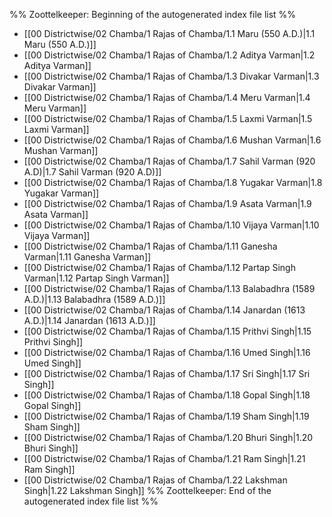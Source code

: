 %% Zoottelkeeper: Beginning of the autogenerated index file list  %%
-  [[00 Districtwise/02 Chamba/1 Rajas of Chamba/1.1 Maru (550 A.D.)|1.1 Maru (550 A.D.)]]
-  [[00 Districtwise/02 Chamba/1 Rajas of Chamba/1.2 Aditya Varman|1.2 Aditya Varman]]
-  [[00 Districtwise/02 Chamba/1 Rajas of Chamba/1.3 Divakar Varman|1.3 Divakar Varman]]
-  [[00 Districtwise/02 Chamba/1 Rajas of Chamba/1.4 Meru Varman|1.4 Meru Varman]]
-  [[00 Districtwise/02 Chamba/1 Rajas of Chamba/1.5 Laxmi Varman|1.5 Laxmi Varman]]
-  [[00 Districtwise/02 Chamba/1 Rajas of Chamba/1.6 Mushan Varman|1.6 Mushan Varman]]
-  [[00 Districtwise/02 Chamba/1 Rajas of Chamba/1.7 Sahil Varman (920 A.D)|1.7 Sahil Varman (920 A.D)]]
-  [[00 Districtwise/02 Chamba/1 Rajas of Chamba/1.8 Yugakar Varman|1.8 Yugakar Varman]]
-  [[00 Districtwise/02 Chamba/1 Rajas of Chamba/1.9 Asata Varman|1.9 Asata Varman]]
-  [[00 Districtwise/02 Chamba/1 Rajas of Chamba/1.10 Vijaya Varman|1.10 Vijaya Varman]]
-  [[00 Districtwise/02 Chamba/1 Rajas of Chamba/1.11 Ganesha Varman|1.11 Ganesha Varman]]
-  [[00 Districtwise/02 Chamba/1 Rajas of Chamba/1.12 Partap Singh Varman|1.12 Partap Singh Varman]]
-  [[00 Districtwise/02 Chamba/1 Rajas of Chamba/1.13 Balabadhra (1589 A.D.)|1.13 Balabadhra (1589 A.D.)]]
-  [[00 Districtwise/02 Chamba/1 Rajas of Chamba/1.14 Janardan (1613 A.D.)|1.14 Janardan (1613 A.D.)]]
-  [[00 Districtwise/02 Chamba/1 Rajas of Chamba/1.15 Prithvi Singh|1.15 Prithvi Singh]]
-  [[00 Districtwise/02 Chamba/1 Rajas of Chamba/1.16 Umed Singh|1.16 Umed Singh]]
-  [[00 Districtwise/02 Chamba/1 Rajas of Chamba/1.17 Sri Singh|1.17 Sri Singh]]
-  [[00 Districtwise/02 Chamba/1 Rajas of Chamba/1.18 Gopal Singh|1.18 Gopal Singh]]
-  [[00 Districtwise/02 Chamba/1 Rajas of Chamba/1.19 Sham Singh|1.19 Sham Singh]]
-  [[00 Districtwise/02 Chamba/1 Rajas of Chamba/1.20 Bhuri Singh|1.20 Bhuri Singh]]
-  [[00 Districtwise/02 Chamba/1 Rajas of Chamba/1.21 Ram Singh|1.21 Ram Singh]]
-  [[00 Districtwise/02 Chamba/1 Rajas of Chamba/1.22 Lakshman Singh|1.22 Lakshman Singh]]
%% Zoottelkeeper: End of the autogenerated index file list  %%
